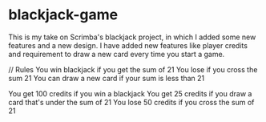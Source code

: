 # blackjack-game
This is my take on Scrimba's blackjack project, in which I added some new features and a new design.
I have added new features like player credits and requirement to draw a new card every time you start a game.

// Rules
You win blackjack if you get the sum of 21
You lose if you cross the sum 21
You can draw a new card if your sum is less than 21

You get 100 credits if you win a blackjack
You get 25 credits if you draw a card that's under the sum of 21
You lose 50 credits if you cross the sum of 21
